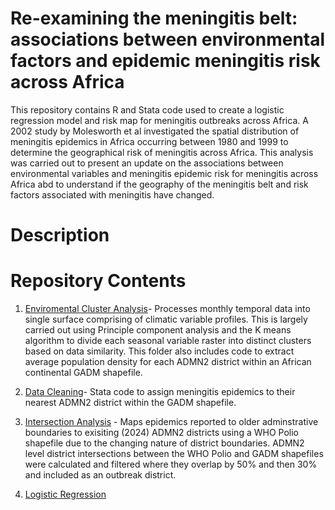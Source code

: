 # Re-examining the meningitis belt: associations between environmental factors and epidemic meningitis risk across Africa

This repository contains R and Stata code used to create a logistic regression model and risk map for meningitis outbreaks across Africa. A 2002 study by Molesworth et al investigated the spatial distribution of meningitis epidemics in Africa occurring between 1980 and 1999 to determine the geographical risk of meningitis across Africa. This analysis was carried out to  present an update on the associations between environmental variables and meningitis epidemic risk for meningitis across Africa abd to understand if the geography of the meningitis belt and risk factors associated with meningitis have changed. 

# Description


# Repository Contents
1. [Enviromental Cluster Analysis](https://github.com/molly-cliff/Meningitis-belt-location/tree/main/1.%20Enviromental%20cluster%20analysis)- Processes monthly temporal data into single surface comprising of climatic variable profiles. This is largely carried out using Principle component analysis and the  K means algorithm  to divide each seasonal variable raster into distinct clusters based on data similarity. This folder also includes code to extract average population density for each ADMN2 district within an African continental GADM shapefile.
   
2. [Data Cleaning](https://github.com/molly-cliff/Meningitis-belt-location/tree/main/2.Data%20Cleaning)- Stata code to assign meningitis epidemics  to their nearest ADMN2 district within the GADM shapefile.


3. [Intersection Analysis](https://github.com/molly-cliff/Meningitis-belt-location/tree/main/3.%20Intersections) - Maps epidemics reported to older adminstrative boundaries to exisiting (2024) ADMN2 districts using a WHO Polio shapefile due to the changing nature of district boundaries.  ADMN2 level district intersections between the WHO Polio and GADM shapefiles were calculated and filtered where they overlap by 50% and then 30% and included as an outbreak district.
   
4. [Logistic Regression](https://github.com/molly-cliff/Meningitis-belt-location/tree/main/4.%20Logistic%20regression)
